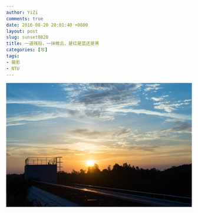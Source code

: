 ```yaml
---
author: YiZi
comments: true
date: 2016-08-20 20:01:40 +0800
layout: post
slug: sunset0820
title: 一道残阳，一抹微云，是红是蓝还是黑
categories: [写]
tags:
- 摄影
- NTU
---
```

<a href="/public/images/08202.jpg" data-lightbox="sunset0820" data-title="一道残阳，一抹微云，是红是蓝还是黑">
<img src="/public/images/08202.jpg"></a>
